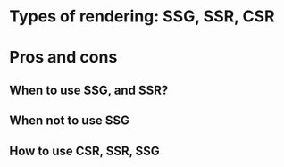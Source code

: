 # Types of rendering: SSG, SSR, CSR

# Pros and cons

## When to use SSG, and SSR?

## When not to use SSG

## How to use CSR, SSR, SSG

